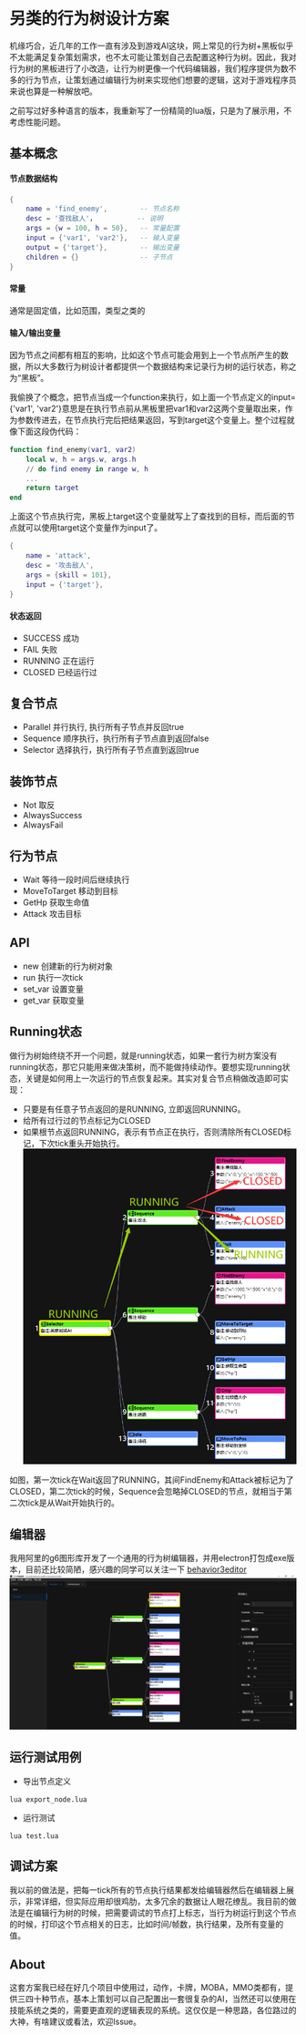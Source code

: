 # 另类的行为树设计方案
机缘巧合，近几年的工作一直有涉及到游戏AI这块，网上常见的行为树+黑板似乎不太能满足复杂策划需求，也不太可能让策划自己去配置这种行为树。因此，我对行为树的黑板进行了小改造，让行为树更像一个代码编辑器，我们程序提供为数不多的行为节点，让策划通过编辑行为树来实现他们想要的逻辑，这对于游戏程序员来说也算是一种解放吧。

之前写过好多种语言的版本，我重新写了一份精简的lua版，只是为了展示用，不考虑性能问题。

## 基本概念
#### 节点数据结构
```lua
{
    name = 'find_enemy',        -- 节点名称
    desc = '查找敌人'，          -- 说明
    args = {w = 100, h = 50},   -- 常量配置
    input = {'var1', 'var2'},   -- 输入变量
    output = {'target'},        -- 输出变量
    children = {}               -- 子节点
}
```
#### 常量
通常是固定值，比如范围，类型之类的
#### 输入/输出变量
因为节点之间都有相互的影响，比如这个节点可能会用到上一个节点所产生的数据，所以大多数行为树设计者都提供一个数据结构来记录行为树的运行状态，称之为“黑板”。

我偷换了个概念，把节点当成一个function来执行，如上面一个节点定义的input={'var1', 'var2'}意思是在执行节点前从黑板里把var1和var2这两个变量取出来，作为参数传进去，在节点执行完后把结果返回，写到target这个变量上。整个过程就像下面这段伪代码：
```lua
function find_enemy(var1, var2)
    local w, h = args.w, args.h
    // do find enemy in range w, h
    ...
    return target
end
```
上面这个节点执行完，黑板上target这个变量就写上了查找到的目标，而后面的节点就可以使用target这个变量作为input了。
```lua
{
    name = 'attack',
    desc = '攻击敌人',
    args = {skill = 101},
    input = {'target'},
}
```
#### 状态返回
+ SUCCESS 成功
+ FAIL 失败
+ RUNNING 正在运行
+ CLOSED 已经运行过

## 复合节点
+ Parallel 并行执行, 执行所有子节点并反回true
+ Sequence 顺序执行，执行所有子节点直到返回false
+ Selector 选择执行，执行所有子节点直到返回true

## 装饰节点
+ Not 取反
+ AlwaysSuccess
+ AlwaysFail

## 行为节点
+ Wait 等待一段时间后继续执行
+ MoveToTarget 移动到目标
+ GetHp 获取生命值
+ Attack 攻击目标

## API
+ new 创建新的行为树对象
+ run 执行一次tick
+ set_var 设置变量
+ get_var 获取变量

## Running状态
做行为树始终绕不开一个问题，就是running状态，如果一套行为树方案没有running状态，那它只能用来做决策树，而不能做持续动作。要想实现running状态，关键是如何用上一次运行的节点恢复起来。其实对复合节点稍做改造即可实现：
+ 只要是有任意子节点返回的是RUNNING, 立即返回RUNNING。
+ 给所有过行过的节点标记为CLOSED
+ 如果根节点返回RUNNING，表示有节点正在执行，否则清除所有CLOSED标记，下次tick重头开始执行。
![](readme/running.png)

如图，第一次tick在Wait返回了RUNNING，其间FindEnemy和Attack被标记为了CLOSED，第二次tick的时候，Sequence会忽略掉CLOSED的节点，就相当于第二次tick是从Wait开始执行的。

## 编辑器
我用阿里的g6图形库开发了一个通用的行为树编辑器，并用electron打包成exe版本，目前还比较简陋，感兴趣的同学可以关注一下 [behavior3editor](https://github.com/zhandouxiaojiji/behavior3editor)
![](readme/editor.png)

## 运行测试用例
+ 导出节点定义
```
lua export_node.lua
```
+ 运行测试
```
lua test.lua
```

## 调试方案
我以前的做法是，把每一tick所有的节点执行结果都发给编辑器然后在编辑器上展示，非常详细，但实际应用却很鸡肋，太多冗余的数据让人眼花缭乱。我目前的做法是在编辑行为树的时候，把需要调试的节点打上标志，当行为树运行到这个节点的时候，打印这个节点相关的日志，比如时间/帧数，执行结果，及所有变量的值。

## About
这套方案我已经在好几个项目中使用过，动作，卡牌，MOBA，MMO类都有，提供三四十种节点，基本上策划可以自己配置出一套很复杂的AI，当然还可以使用在技能系统之类的，需要更直观的逻辑表现的系统。这仅仅是一种思路，各位路过的大神，有啥建议或看法，欢迎Issue。
